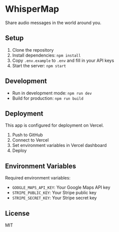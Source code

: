 # WhisperMap

Share audio messages in the world around you.

## Setup

1. Clone the repository
2. Install dependencies: `npm install`
3. Copy `.env.example` to `.env` and fill in your API keys
4. Start the server: `npm start`

## Development

- Run in development mode: `npm run dev`
- Build for production: `npm run build`

## Deployment

This app is configured for deployment on Vercel.

1. Push to GitHub
2. Connect to Vercel
3. Set environment variables in Vercel dashboard
4. Deploy

## Environment Variables

Required environment variables:
- `GOOGLE_MAPS_API_KEY`: Your Google Maps API key
- `STRIPE_PUBLIC_KEY`: Your Stripe public key
- `STRIPE_SECRET_KEY`: Your Stripe secret key

## License

MIT 